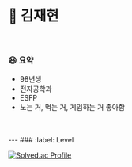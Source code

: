 
<br/>

# 🐝 김재현
<br/>


### 😆 요약

-  98년생
-  전자공학과
-  ESFP
-  노는 거, 먹는 거, 게임하는 거 좋아함
  
<br/>
<br/>
---
### :label: Level

[![Solved.ac Profile](http://mazassumnida.wtf/api/v2/generate_badge?boj=niggaud)](https://solved.ac/niggaud/)